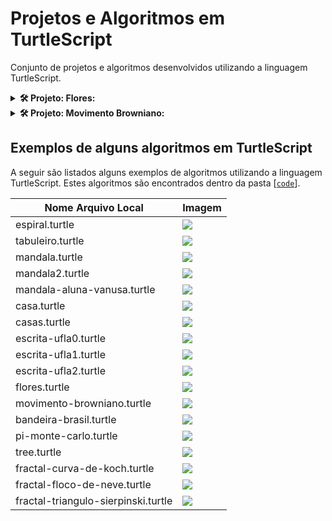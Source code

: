 # Projetos e Algoritmos em TurtleScript

Conjunto de projetos e algoritmos desenvolvidos utilizando a linguagem TurtleScript.

<details>
  <summary><b>🛠️ Projeto: Flores:</b></summary>
  <br/>
  <p align="center">
    <img src="https://raw.githubusercontent.com/jesimar/projetos-turtlescript/main/view/images/flores.gif">
  </p>
</details>

<details>
  <summary><b>🛠️ Projeto: Movimento Browniano:</b></summary>
  <br/>
  <p align="center">
    <img src="https://raw.githubusercontent.com/jesimar/projetos-turtlescript/main/view/images/movimento-browniano.gif">
  </p>
</details>

## Exemplos de alguns algoritmos em TurtleScript

A seguir são listados alguns exemplos de algoritmos utilizando a linguagem TurtleScript. Estes algoritmos são encontrados dentro da pasta [[`code`](./code/)].

| Nome Arquivo Local                        | Imagem                                              |
|-------------------------------------------|-----------------------------------------------------|
| espiral.turtle                            | ![](./view/images/espiral.svg)                      |
| tabuleiro.turtle                          | ![](./view/images/tabuleiro.svg)                    |
| mandala.turtle                            | ![](./view/images/mandala.svg)                      |
| mandala2.turtle                           | ![](./view/images/mandala2.svg)                     |
| mandala-aluna-vanusa.turtle               | ![](./view/images/mandala-aluna-vanusa.svg)         |
| casa.turtle                               | ![](./view/images/casa.svg)                         |
| casas.turtle                              | ![](./view/images/casas.svg)                        |
| escrita-ufla0.turtle                      | ![](./view/images/escrita-ufla0.svg)                |
| escrita-ufla1.turtle                      | ![](./view/images/escrita-ufla1.svg)                |
| escrita-ufla2.turtle                      | ![](./view/images/escrita-ufla2.svg)                |
| flores.turtle                             | ![](./view/images/flores.svg)                       |
| movimento-browniano.turtle                | ![](./view/images/movimento-browniano.svg)          |
| bandeira-brasil.turtle                    | ![](./view/images/bandeira-brasil.svg)              |
| pi-monte-carlo.turtle                     | ![](./view/images/pi-10000.png)                     |
| tree.turtle                               | ![](./view/images/tree.png)                         |
| fractal-curva-de-koch.turtle              | ![](./view/images/fractal-curva-de-koch.svg)        |
| fractal-floco-de-neve.turtle              | ![](./view/images/fractal-floco-de-neve4.svg)       |
| fractal-triangulo-sierpinski.turtle       | ![](./view/images/fractal-triangulo-sierpinski.svg) |



